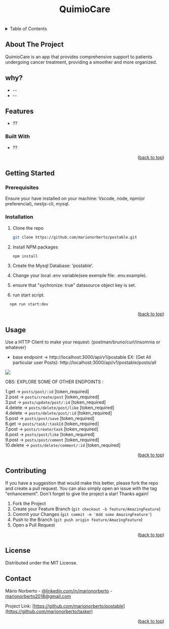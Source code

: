 <div align="center">
  <h1>QuimioCare</h1>
</div>
<br />
<!-- TABLE OF CONTENTS -->
<details>
  <summary>Table of Contents</summary>
  <ol>
    <li>
      <a href="#about-the-project">About The Project</a>
      <ul>
        <li><a href="#built-with">Built With</a></li>
      </ul>
    </li>
    <li>
      <a href="#getting-started">Getting Started</a>
      <ul>
        <li><a href="#prerequisites">Prerequisites</a></li>
        <li><a href="#installation">Installation</a></li>
      </ul>
    </li>
    <li><a href="#usage">Usage</a></li>
    <li><a href="#contributing">Contributing</a></li>
    <li><a href="#license">License</a></li>
    <li><a href="#contact">Contact</a></li>
  </ol>
</details>

<!-- ABOUT THE PROJECT -->
## About The Project
QuimioCare is an app that provides comprehensive support to
patients undergoing cancer treatment, providing a smoother and more
organized.

## why?
* --
* --
## Features
* ??
### Built With
* ??
<p align="right">(<a href="#readme-top">back to top</a>)</p>


<!-- GETTING STARTED -->
## Getting Started

### Prerequisites
Ensure your have installed on your machine: Vscode, node, npm(or preferencial), nestjs-cli, mysql.


### Installation
1. Clone the repo
   ```sh
   git clone https://github.com/marionorberto/postable.git
   ```
2. Install NPM packages
   ```sh
   npm install
   ```
3. Create the Mysql Database: 'postable'.

4. Change your local .env variable(see exemple file: .env.example).

5. ensure that "sychronize: true" datasource object key is set.

6. run start script.
 ```sh
   npm run start:dev
   ```

<p align="right">(<a href="#readme-top">back to top</a>)</p>


<!-- USAGE EXAMPLES -->
## Usage
Use a HTTP Client to make your request: (postman/bruno/curl/insomnia or whatever)

* base endpoint -> http://localhost:3000/api/v1/postable
EX: (Get All particular user Posts): http://localhost:3000/api/v1/postable/posts/all


<img src="poster-readme.png">

OBS: EXPLORE SOME OF OTHER ENDPOINTS :

1.get     -> `posts/post/:id`                          [token_required] <br>
2.post    -> `posts/create/post`                       [token_required] <br>
3.put     -> `posts/update/post/:id`                   [token_required] <br>
4.delete  -> `posts/delete/post/like`                  [token_required] <br>
4.delete  -> `posts/delete/post/:id`                   [token_required] <br>
5.post    -> `posts/post/save`                         [token_required] <br>
6.get     -> `posts/task/:taskId`                      [token_required] <br>
7.post    -> `posts/create/task`                       [token_required] <br>
8.post    -> `posts/post/like`                         [token_required] <br>
9.post    -> `posts/post/coment`                       [token_required] <br>
10.delete -> `posts/delete/comment/:id`                [token_required] <br>


<p align="right">(<a href="#readme-top">back to top</a>)</p>


<!-- CONTRIBUTING -->
## Contributing
If you have a suggestion that would make this better, please fork the repo and create a pull request. You can also simply open an issue with the tag "enhancement".
Don't forget to give the project a star! Thanks again!

1. Fork the Project
2. Create your Feature Branch (`git checkout -b feature/AmazingFeature`)
3. Commit your Changes (`git commit -m 'Add some AmazingFeature'`)
4. Push to the Branch (`git push origin feature/AmazingFeature`)
5. Open a Pull Request

<p align="right">(<a href="#readme-top">back to top</a>)</p>

<!-- LICENSE -->
## License
Distributed under the MIT License.


## Contact
Mário Norberto - [@linkedin.com/in/marionorberto](https://linkedin.com/in/marionorberto) - marionorberto2018@gmail.com

Project Link: [https://github.com/marionorberto/postable](https://github.com/marionorberto/tasker)

<p align="right">(<a href="#readme-top">back to top</a>)</p>